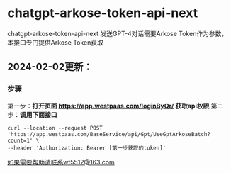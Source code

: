 # chatgpt-arkose-token-api-next
chatgpt-arkose-token-api-next
发送GPT-4对话需要Arkose Token作为参数，本接口专门提供Arkose Token获取


## 2024-02-02更新： 
### 步骤
第一步：**打开页面 https://app.westpaas.com/loginByQr/  获取api权限**
第二步：**调用下面接口**
```
curl --location --request POST 'https://app.westpaas.com/BaseService/api/Gpt/UseGptArkoseBatch?count=1' \
--header 'Authorization: Bearer [第一步获取的token]'
```
如果需要帮助请联系wt5512@163.com




